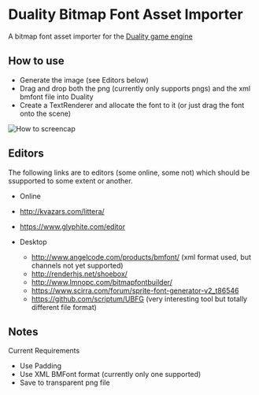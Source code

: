 # Duality Bitmap Font Asset Importer
A bitmap font asset importer for the [Duality game engine](http://duality.adamslair.net/)

## How to use
* Generate the image (see Editors below)
* Drag and drop both the png (currently only supports pngs) and the xml bmfont file into Duality
* Create a TextRenderer and allocate the font to it (or just drag the font onto the scene)

![How to screencap](http://mika76.github.io/duality-bitmapfont-importer/how_bitmap_font.gif)

## Editors 
The following links are to editors (some online, some not) which should be ssupported to some extent or another.

* Online
 * http://kvazars.com/littera/
 * https://www.glyphite.com/editor
 
* Desktop 
  * http://www.angelcode.com/products/bmfont/ (xml format used, but channels not yet supported)
  * http://renderhjs.net/shoebox/
  * http://www.lmnopc.com/bitmapfontbuilder/
  * https://www.scirra.com/forum/sprite-font-generator-v2_t86546
  * https://github.com/scriptum/UBFG (very interesting tool but totally different file format)

## Notes ##

Current Requirements
* Use Padding
* Use XML BMFont format (currently only one supported)
* Save to transparent png file
